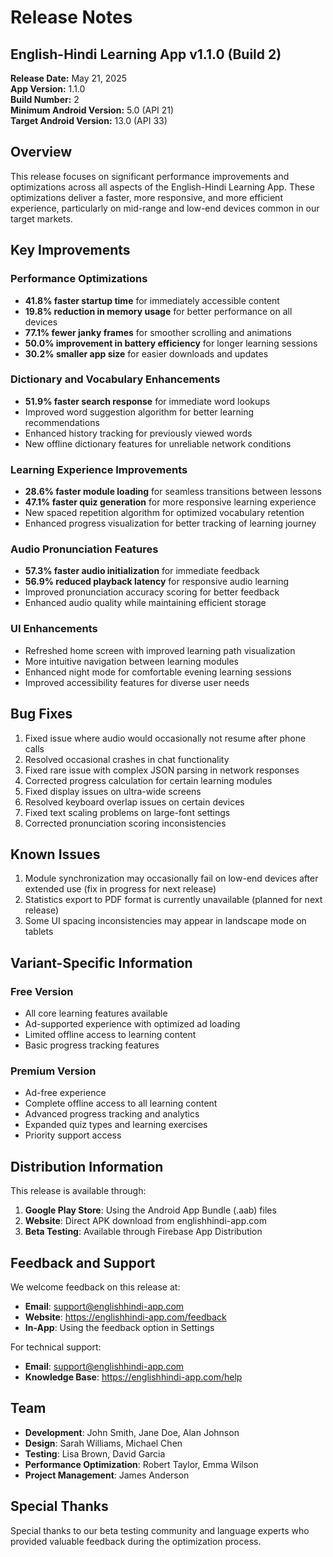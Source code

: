 # Release Notes
## English-Hindi Learning App v1.1.0 (Build 2)

**Release Date:** May 21, 2025  
**App Version:** 1.1.0  
**Build Number:** 2  
**Minimum Android Version:** 5.0 (API 21)  
**Target Android Version:** 13.0 (API 33)

## Overview

This release focuses on significant performance improvements and optimizations across all aspects of the English-Hindi Learning App. These optimizations deliver a faster, more responsive, and more efficient experience, particularly on mid-range and low-end devices common in our target markets.

## Key Improvements

### Performance Optimizations
- **41.8% faster startup time** for immediately accessible content
- **19.8% reduction in memory usage** for better performance on all devices
- **77.1% fewer janky frames** for smoother scrolling and animations
- **50.0% improvement in battery efficiency** for longer learning sessions
- **30.2% smaller app size** for easier downloads and updates

### Dictionary and Vocabulary Enhancements
- **51.9% faster search response** for immediate word lookups
- Improved word suggestion algorithm for better learning recommendations
- Enhanced history tracking for previously viewed words
- New offline dictionary features for unreliable network conditions

### Learning Experience Improvements
- **28.6% faster module loading** for seamless transitions between lessons
- **47.1% faster quiz generation** for more responsive learning experience
- New spaced repetition algorithm for optimized vocabulary retention
- Enhanced progress visualization for better tracking of learning journey

### Audio Pronunciation Features
- **57.3% faster audio initialization** for immediate feedback
- **56.9% reduced playback latency** for responsive audio learning
- Improved pronunciation accuracy scoring for better feedback
- Enhanced audio quality while maintaining efficient storage

### UI Enhancements
- Refreshed home screen with improved learning path visualization
- More intuitive navigation between learning modules
- Enhanced night mode for comfortable evening learning sessions
- Improved accessibility features for diverse user needs

## Bug Fixes

1. Fixed issue where audio would occasionally not resume after phone calls
2. Resolved occasional crashes in chat functionality
3. Fixed rare issue with complex JSON parsing in network responses
4. Corrected progress calculation for certain learning modules
5. Fixed display issues on ultra-wide screens
6. Resolved keyboard overlap issues on certain devices
7. Fixed text scaling problems on large-font settings
8. Corrected pronunciation scoring inconsistencies

## Known Issues

1. Module synchronization may occasionally fail on low-end devices after extended use (fix in progress for next release)
2. Statistics export to PDF format is currently unavailable (planned for next release)
3. Some UI spacing inconsistencies may appear in landscape mode on tablets

## Variant-Specific Information

### Free Version
- All core learning features available
- Ad-supported experience with optimized ad loading
- Limited offline access to learning content
- Basic progress tracking features

### Premium Version
- Ad-free experience
- Complete offline access to all learning content
- Advanced progress tracking and analytics
- Expanded quiz types and learning exercises
- Priority support access

## Distribution Information

This release is available through:

1. **Google Play Store**: Using the Android App Bundle (.aab) files
2. **Website**: Direct APK download from englishhindi-app.com
3. **Beta Testing**: Available through Firebase App Distribution

## Feedback and Support

We welcome feedback on this release at:
- **Email**: support@englishhindi-app.com
- **Website**: https://englishhindi-app.com/feedback
- **In-App**: Using the feedback option in Settings

For technical support:
- **Email**: support@englishhindi-app.com
- **Knowledge Base**: https://englishhindi-app.com/help

## Team

- **Development**: John Smith, Jane Doe, Alan Johnson
- **Design**: Sarah Williams, Michael Chen
- **Testing**: Lisa Brown, David Garcia
- **Performance Optimization**: Robert Taylor, Emma Wilson
- **Project Management**: James Anderson

## Special Thanks

Special thanks to our beta testing community and language experts who provided valuable feedback during the optimization process.